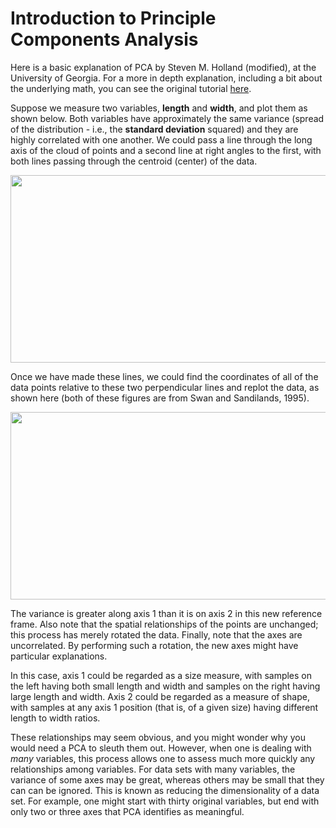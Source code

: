 # Introduction to Principle Components Analysis

Here is a basic explanation of PCA by Steven M. Holland (modified), at the University of Georgia. For a more in depth explanation, including a bit about the underlying math, you can see the original tutorial [here](http://strata.uga.edu/software/pdf/pcaTutorial.pdf).

Suppose we measure two variables, **length** and **width**, and plot them as shown below. Both variables have approximately the same variance (spread of the distribution - i.e., the **standard deviation** squared) and they are highly correlated with one another. We could pass a line through the long axis of the cloud of points and a second line at right angles to the first, with both lines passing through the centroid (center) of the data.

<a href="url"><img src="https://raw.githubusercontent.com/aazaff/paleobiologyWebsite/master/Lab2Figures/PCA1.png" align="center" height="300" width="650" ></a>

Once we have made these lines, we could find the coordinates of all of the data points relative to these two perpendicular lines and replot the data, as shown here (both of these figures are from Swan and Sandilands, 1995).

<a href="url"><img src="https://raw.githubusercontent.com/aazaff/paleobiologyWebsite/master/Lab2Figures/PCA2.png" align="center" height="300" width="650" ></a>

The variance is greater along axis 1 than it is on axis 2 in this new reference frame. Also note that the spatial relationships of the points are unchanged; this process has merely rotated the data. Finally, note that the axes are uncorrelated. By performing such a rotation, the new axes might have particular explanations. 

In this case, axis 1 could be regarded as a size measure, with samples on the left having both small length and width and samples on the right having large length and width. Axis 2 could be regarded as a measure of shape, with samples at any axis 1 position (that is, of a given size) having different length to width ratios.

These relationships may seem obvious, and you might wonder why you would need a PCA to sleuth them out. However, when one is dealing with *many* variables, this process allows one to assess much more quickly any relationships among variables. For data sets with many variables, the variance of some axes may be great, whereas others may be small that they can can be ignored. This is known as reducing the dimensionality of a data set. For example, one might start with thirty original variables, but end with only two or
three axes that PCA identifies as meaningful.
